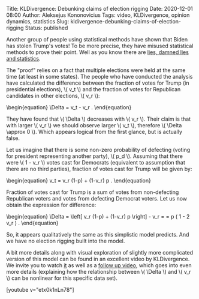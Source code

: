 Title: KLDivergence: Debunking claims of election rigging
Date: 2020-12-01 08:00
Author: Aleksejus Kononovicius
Tags: video, KLDivergence, opinion dynamics, statistics
Slug: kldivergence-debunking-claims-of-election-rigging
Status: published

Another group of people using statistical methods have shown that Biden has
stolen Trump's votes! To be more precise, they have misused statistical methods
to prove their point. Well as you know there are
[lies, damned lies and statistics](https://en.wikipedia.org/wiki/Lies,_damned_lies,_and_statistics).<!--more-->

The "proof" relies on a fact that multiple elections were held at the same time
(at least in some states). The people who have conducted the analysis have
calculated the difference between the fraction of votes for Trump (in
presidential elections), \\\( v\_t \\\) and the fraction of votes for Republican
candidates in other elections, \\\( v\_r \\\):

\begin{equation}
    \Delta = v\_t - v\_r .
\end{equation}

They have found that \\\( \Delta \\\) decreases with \\\( v\_r \\\). Their claim
is that with larger \\\( v\_r \\\) we should observe larger \\\( v\_t \\\),
therefore \\\( \Delta \approx 0 \\\). Which appears logical from the first
glance, but is actually false.

Let us imagine that there is some non-zero probability of defecting (voting
for president representing another party), \\\( p\_d \\\). Assuming that there
were \\\( 1 - v\_r \\\) votes cast for Democrats (equivalent to assumption that
there are no third parties), fraction of votes cast for Trump will be given by:

\begin{equation}
    v\_t = v\_r (1-p) + (1-v\_r) p .
\end{equation}

Fraction of votes cast for Trump is a sum of votes from non-defecting
Republican voters and votes from defecting Democrat voters. Let us now obtain
the expression for difference:

\begin{equation}
    \Delta = \left[ v\_r (1-p) + (1-v\_r) p \right] - v\_r = 
           = p ( 1 - 2 v\_r ) .
\end{equation}

So, it appears qualitatively the same as this simplistic model predicts. And
we have no election rigging built into the model.

A bit more details along with visual exploration of slightly more complicated
version of this model can be found in an excellent video by KLDivergence. We
invite you to watch [it](https://www.youtube.com/watch?v=MANdMBpMghw) as well as
a [follow up video](https://www.youtube.com/watch?v=fH0Z-8563-E), which goes
into even more details (explaining how the relationship between \\\( \Delta \\\)
and \\\( v\_r \\\) can be nonlinear for this specific data set).

[youtube v="etx0k1nLn78"]
